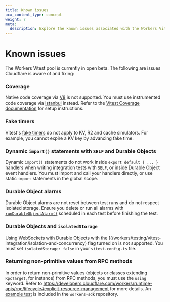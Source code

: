```yaml
---
title: Known issues
pcx_content_type: concept
weight: 7
meta:
  description: Explore the known issues associated with the Workers Vitest integration.
---
```


# Known issues

The Workers Vitest pool is currently in open beta. The following are issues Cloudflare is aware of and fixing:

### Coverage

Native code coverage via [V8](https://v8.dev/blog/javascript-code-coverage) is not supported. You must use instrumented code coverage via [Istanbul](https://istanbul.js.org/) instead. Refer to the [Vitest Coverage documentation](https://vitest.dev/guide/coverage) for setup instructions.

### Fake timers

Vitest's [fake timers](https://vitest.dev/guide/mocking.html#timers) do not apply to KV, R2 and cache simulators. For example, you cannot expire a KV key by advancing fake time.

### Dynamic `import()` statements with `SELF` and Durable Objects

Dynamic `import()` statements do not work inside `export default { ... }` handlers when writing integration tests with `SELF`, or inside Durable Object event handlers. You must import and call your handlers directly, or use static `import` statements in the global scope.

### Durable Object alarms

Durable Object alarms are not reset between test runs and do not respect isolated storage. Ensure you delete or run all alarms with [`runDurableObjectAlarm()`](/workers/testing/vitest-integration/test-apis/#durable-objects) scheduled in each test before finishing the test.

### Durable Objects and `isolatedStorage`

Using WebSockets with Durable Objects with the [(/workers/testing/vitest-integration/isolation-and-concurrency) flag turned on is not supported. You must set `isolatedStorage: false` in your `vitest.config.ts` file.

### Returning non-primitive values from RPC methods

In order to return non-primitive values (objects or classes extending `RpcTarget`, for instance) from RPC methods, you must use the `using` keyword. Refer to https://developers.cloudflare.com/workers/runtime-apis/rpc/lifecycle#explicit-resource-management for more details. An [example test](https://github.com/cloudflare/workers-sdk/tree/main/fixtures/vitest-pool-workers-examples/rpc/test/unit.test.ts#L155) is included in the `workers-sdk` repository.
